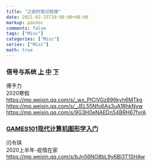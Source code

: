 ```yaml
---
title: "之前的笔记链接"
date: 2021-02-25T19:00:00+08:00
markup: pandoc
comments: false
tags: ["Misc"]
categories: ["Misc"]
series: ["Misc"]
math: true
---
```




### 信号与系统 [上](https://mp.weixin.qq.com/s/_wx_PICiVGz896kyh6MTkg) [中](https://mp.weixin.qq.com/s/_JEL55Nfo6As3uA1RhkNyw) [下](https://mp.weixin.qq.com/s/9G3H0eNAEDn54BRH67fvrA)
傅予力  
2020寒假  
https://mp.weixin.qq.com/s/_wx_PICiVGz896kyh6MTkg  
https://mp.weixin.qq.com/s/_JEL55Nfo6As3uA1RhkNyw  
https://mp.weixin.qq.com/s/9G3H0eNAEDn54BRH67fvrA  

### [GAMES101现代计算机图形学入门](https://mp.weixin.qq.com/s/bJn56NO8bL9y6BI3T1SHAw)
闫令琪  
2020上半年-疫情在家  
https://mp.weixin.qq.com/s/bJn56NO8bL9y6BI3T1SHAw  